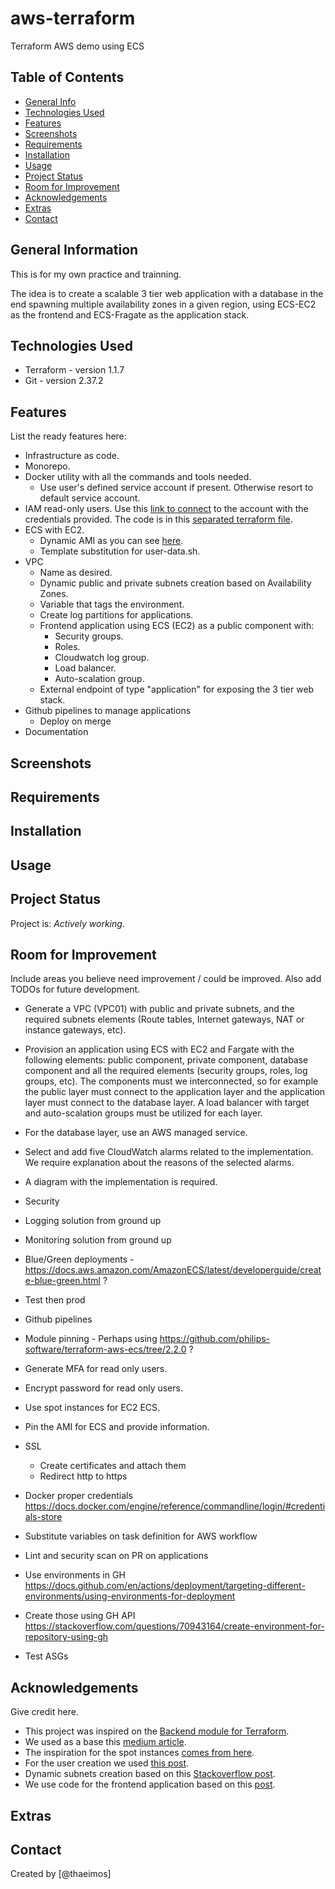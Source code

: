 # aws-terraform

Terraform AWS demo using ECS


## Table of Contents

* [General Info](#general-information)
* [Technologies Used](#technologies-used)
* [Features](#features)
* [Screenshots](#screenshots)
* [Requirements](#requirements)
* [Installation](#installation)
* [Usage](#usage)
* [Project Status](#project-status)
* [Room for Improvement](#room-for-improvement)
* [Acknowledgements](#acknowledgements)
* [Extras](#extras)
* [Contact](#contact)


## General Information

This is for my own practice and trainning.

The idea is to create a scalable 3 tier web application with a database in the end spawning multiple availability zones in a given region, using ECS-EC2 as the frontend and ECS-Fragate as the application stack.


## Technologies Used

- Terraform - version 1.1.7
- Git       - version 2.37.2


## Features

List the ready features here:

- Infrastructure as code.
- Monorepo.
- Docker utility with all the commands and tools needed.
    - Use user's defined service account if present. Otherwise resort to default service account.
- IAM read-only users. Use this [link to connect](https://incode-test.signin.aws.amazon.com/console) to the account with the credentials provided. The code is in this [separated terraform file](/infra-as-code/environments/test/users.tf).
- ECS with EC2.
    - Dynamic AMI as you can see [here](/infra-as-code/environments/test/main.tf#L133).
    - Template substitution for user-data.sh.
- VPC
    - Name as desired.
    - Dynamic public and private subnets creation based on Availability Zones.
    - Variable that tags the environment.
    - Create log partitions for applications.
    - Frontend application using ECS (EC2) as a public component with:
        - Security groups.
        - Roles.
        - Cloudwatch log group.
        - Load balancer.
        - Auto-scalation group.
    - External endpoint of type "application" for exposing the 3 tier web stack.
- Github pipelines to manage applications
    - Deploy on merge
- Documentation



## Screenshots



## Requirements



## Installation



## Usage



## Project Status
Project is: _Actively working_.


## Room for Improvement
Include areas you believe need improvement / could be improved. Also add TODOs for future development.

- Generate a VPC (VPC01) with public and private subnets, and the required subnets elements (Route tables, Internet gateways, NAT or instance gateways, etc).

- Provision an application using ECS with EC2 and Fargate with the following elements: public component, private component, database component and all the required elements (security groups, roles, log groups, etc). The components must we interconnected, so for example the public layer must connect to the application layer and the application layer must connect to the database layer. A load balancer with target and auto-scalation groups must be utilized for each layer.
- For the database layer, use an AWS managed service.
- Select and add five CloudWatch alarms related to the implementation. We require explanation about the reasons of the selected alarms.
- A diagram with the implementation is required.
- Security
- Logging solution from ground up
- Monitoring solution from ground up
- Blue/Green deployments - https://docs.aws.amazon.com/AmazonECS/latest/developerguide/create-blue-green.html ?
- Test then prod
- Github pipelines
- Module pinning - Perhaps using https://github.com/philips-software/terraform-aws-ecs/tree/2.2.0 ?
- Generate MFA for read only users.
- Encrypt password for read only users.
- Use spot instances for EC2 ECS.
- Pin the AMI for ECS and provide information.
- SSL
    - Create certificates and attach them
    - Redirect http to https
- Docker proper credentials https://docs.docker.com/engine/reference/commandline/login/#credentials-store
- Substitute variables on task definition for AWS workflow
- Lint and security scan on PR on applications
- Use environments in GH https://docs.github.com/en/actions/deployment/targeting-different-environments/using-environments-for-deployment
- Create those using GH API https://stackoverflow.com/questions/70943164/create-environment-for-repository-using-gh
- Test ASGs



## Acknowledgements
Give credit here.
- This project was inspired on the [Backend module for Terraform](https://github.com/DNXLabs/terraform-aws-backend).
- We used as a base this [medium article](https://medium.com/swlh/creating-an-aws-ecs-cluster-of-ec2-instances-with-terraform-85a10b5cfbe3).
- The inspiration for the spot instances [comes from here](https://github.com/aws-samples/ecs-refarch-mixed-mode/blob/master/README.md).
- For the user creation we used [this post](https://blog.gitguardian.com/managing-aws-iam-with-terraform-part-1/).
- Dynamic subnets creation based on this [Stackoverflow post](https://stackoverflow.com/questions/63309824/for-each-availability-zone-within-an-aws-region/63310014#63310014).
- We use code for the frontend application based on this [post](https://medium.com/avmconsulting-blog/how-to-deploy-a-dockerised-node-js-application-on-aws-ecs-with-terraform-3e6bceb48785).



## Extras



## Contact
Created by [@thaeimos]

